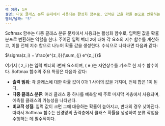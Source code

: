 ```yaml
---
책 이름: 1권
설명: 다중 클래스 분류 문제에서 사용되는 활성화 함수로, 입력된 값을 확률 분포로 변환하는 역할을 한다.
챕터/날짜: "5"
---
```

Softmax 함수는 다중 클래스 분류 문제에서 사용되는 활성화 함수로, 입력된 값을 확률 분포로 변환하는 역할을 한다. 주어진 입력 벡터 $z$﻿에 대해 각 요소의 지수 함수를 계산하고, 이를 전체 지수 합으로 나누어 확률 값을 생성한다. 수식으로 나타내면 다음과 같다:
  
  
$\sigma(z_i) = \frac{e^{z_i}}{\sum_{j} e^{z_j}}$﻿  
  
여기서 \( z_i \)는 입력 벡터의 i번째 요소이며, \( e \)는 자연상수를 기초로 한 지수 함수이다.
Softmax 함수의 주요 특징은 다음과 같다:
- **출력 범위**: 각 클래스에 대한 확률 값이 0과 1 사이의 값을 가지며, 전체 합은 1이 된다.
- **다중 클래스 분류**: 여러 클래스 중 하나를 예측할 때 주로 마지막 계층에서 사용되며, 예측될 클래스의 가능성을 나타낸다.
- **비교적 성질**: 입력 값이 크면 그에 대응하는 확률이 높아지고, 반대의 경우 낮아진다.
따라서 Softmax 함수는 신경망의 출력층에서 클래스 확률을 생성하여 분류 작업을 수행하는 데 필수적이다.